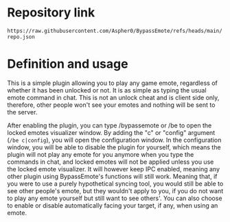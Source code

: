 # Repository link
`https://raw.githubusercontent.com/Aspher0/BypassEmote/refs/heads/main/repo.json`

# Definition and usage

This is a simple plugin allowing you to play any game emote, regardless of whether it has been unlocked or not.
It is as simple as typing the usual emote command in chat.
This is not an unlock cheat and is client side only, therefore, other people won't see your emotes and nothing will be sent to the server.

After enabling the plugin, you can type /bypassemote or /be to open the locked emotes visualizer window.
By adding the "c" or "config" argument (`/be c|config`), you will open the configuration window.
In the configuration window, you will be able to disable the plugin for yourself, which means the plugin will not play any emote for you anymore when you type the commands in chat, and locked emotes will not be applied unless you use the locked emote visualizer.
It will however keep IPC enabled, meaning any other plugin using BypassEmote's functions will still work. Meaning that, if you were to use a purely hypothetical syncing tool, you would still be able to see other people's emote, but they wouldn't apply to you, if you do not want to play any emote yourself but still want to see others'.
You can also choose to enable or disable automatically facing your target, if any, when using an emote.
